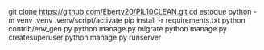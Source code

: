 git clone https://github.com/Eberty20/PIL10CLEAN.git
cd estoque
python -m venv .venv
.venv/script/activate
pip install -r requirements.txt
python contrib/env_gen.py
python manage.py migrate
python manage.py createsuperuser
python manage.py runserver
